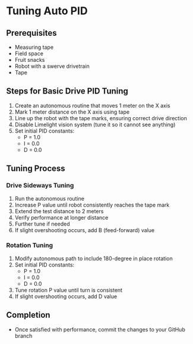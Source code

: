 # Tuning Auto PID

## Prerequisites
- Measuring tape
- Field space
- Fruit snacks
- Robot with a swerve drivetrain
- Tape

## Steps for Basic Drive PID Tuning

1. Create an autonomous routine that moves 1 meter on the X axis
2. Mark 1 meter distance on the X axis using tape
3. Line up the robot with the tape marks, ensuring correct drive direction
4. Disable Limelight vision system (tune it so it cannot see anything)
5. Set initial PID constants:
    - P = 1.0
    - I = 0.0
    - D = 0.0

## Tuning Process

### Drive Sideways Tuning
1. Run the autonomous routine
2. Increase P value until robot consistently reaches the tape mark
3. Extend the test distance to 2 meters
4. Verify performance at longer distance
5. Further tune if needed
6. If slight overshooting occurs, add B (feed-forward) value

### Rotation Tuning
1. Modify autonomous path to include 180-degree in place rotation
2. Set initial PID constants:
    - P = 1.0
    - I = 0.0
    - D = 0.0
3. Tune rotation P value until turn is consistent
4. If slight overshooting occurs, add D value

## Completion
- Once satisfied with performance, commit the changes to your GitHub branch